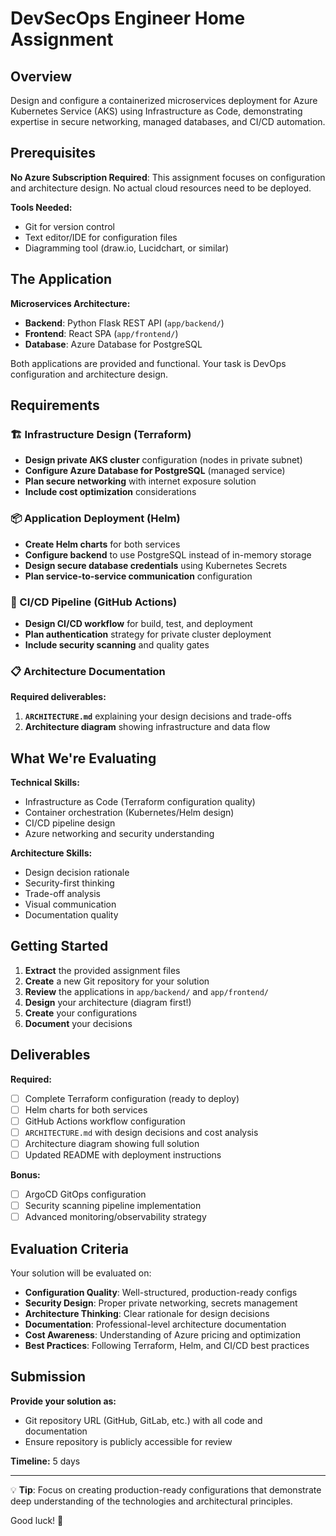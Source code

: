 # DevSecOps Engineer Home Assignment

## Overview

Design and configure a containerized microservices deployment for Azure Kubernetes Service (AKS) using Infrastructure as Code, demonstrating expertise in secure networking, managed databases, and CI/CD automation.

## Prerequisites

**No Azure Subscription Required**: This assignment focuses on configuration and architecture design. No actual cloud resources need to be deployed.

**Tools Needed:**
- Git for version control
- Text editor/IDE for configuration files
- Diagramming tool (draw.io, Lucidchart, or similar)

## The Application

**Microservices Architecture:**
- **Backend**: Python Flask REST API (`app/backend/`)
- **Frontend**: React SPA (`app/frontend/`)  
- **Database**: Azure Database for PostgreSQL

Both applications are provided and functional. Your task is DevOps configuration and architecture design.

## Requirements

### 🏗️ Infrastructure Design (Terraform)
- **Design private AKS cluster** configuration (nodes in private subnet)
- **Configure Azure Database for PostgreSQL** (managed service)
- **Plan secure networking** with internet exposure solution
- **Include cost optimization** considerations

### 📦 Application Deployment (Helm)
- **Create Helm charts** for both services
- **Configure backend** to use PostgreSQL instead of in-memory storage
- **Design secure database credentials** using Kubernetes Secrets
- **Plan service-to-service communication** configuration

### 🚀 CI/CD Pipeline (GitHub Actions)
- **Design CI/CD workflow** for build, test, and deployment
- **Plan authentication** strategy for private cluster deployment
- **Include security scanning** and quality gates

### 📋 Architecture Documentation
**Required deliverables:**
1. **`ARCHITECTURE.md`** explaining your design decisions and trade-offs
2. **Architecture diagram** showing infrastructure and data flow

## What We're Evaluating

**Technical Skills:**
- Infrastructure as Code (Terraform configuration quality)
- Container orchestration (Kubernetes/Helm design)
- CI/CD pipeline design
- Azure networking and security understanding

**Architecture Skills:**
- Design decision rationale
- Security-first thinking
- Trade-off analysis
- Visual communication
- Documentation quality

## Getting Started

1. **Extract** the provided assignment files
2. **Create** a new Git repository for your solution
3. **Review** the applications in `app/backend/` and `app/frontend/`
4. **Design** your architecture (diagram first!)
5. **Create** your configurations
6. **Document** your decisions

## Deliverables

**Required:**
- [ ] Complete Terraform configuration (ready to deploy)
- [ ] Helm charts for both services
- [ ] GitHub Actions workflow configuration
- [ ] `ARCHITECTURE.md` with design decisions and cost analysis
- [ ] Architecture diagram showing full solution
- [ ] Updated README with deployment instructions

**Bonus:**
- [ ] ArgoCD GitOps configuration
- [ ] Security scanning pipeline implementation
- [ ] Advanced monitoring/observability strategy

## Evaluation Criteria

Your solution will be evaluated on:
- **Configuration Quality**: Well-structured, production-ready configs
- **Security Design**: Proper private networking, secrets management
- **Architecture Thinking**: Clear rationale for design decisions
- **Documentation**: Professional-level architecture documentation
- **Cost Awareness**: Understanding of Azure pricing and optimization
- **Best Practices**: Following Terraform, Helm, and CI/CD best practices

## Submission

**Provide your solution as:**
- Git repository URL (GitHub, GitLab, etc.) with all code and documentation
- Ensure repository is publicly accessible for review

**Timeline:** 5 days

---

💡 **Tip**: Focus on creating production-ready configurations that demonstrate deep understanding of the technologies and architectural principles.

Good luck! 🚀 